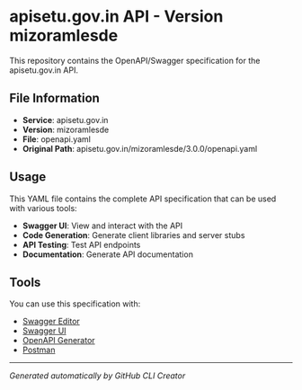 # apisetu.gov.in API - Version mizoramlesde

This repository contains the OpenAPI/Swagger specification for the apisetu.gov.in API.

## File Information

- **Service**: apisetu.gov.in
- **Version**: mizoramlesde
- **File**: openapi.yaml
- **Original Path**: apisetu.gov.in/mizoramlesde/3.0.0/openapi.yaml

## Usage

This YAML file contains the complete API specification that can be used with various tools:

- **Swagger UI**: View and interact with the API
- **Code Generation**: Generate client libraries and server stubs
- **API Testing**: Test API endpoints
- **Documentation**: Generate API documentation

## Tools

You can use this specification with:

- [Swagger Editor](https://editor.swagger.io/)
- [Swagger UI](https://swagger.io/tools/swagger-ui/)
- [OpenAPI Generator](https://openapi-generator.tech/)
- [Postman](https://www.postman.com/)

---

*Generated automatically by GitHub CLI Creator*
